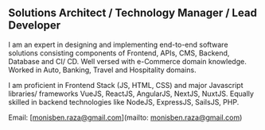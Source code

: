 ## Solutions Architect / Technology Manager /  Lead Developer

I am an expert in designing and implementing end-to-end software solutions consisting components of Frontend, APIs, CMS, Backend, Database and CI/ CD. Well versed with e-Commerce domain knowledge. Worked in Auto, Banking, Travel and Hospitality domains.

I am proficient in Frontend Stack (JS, HTML, CSS) and major Javascript libraries/ frameworks VueJS, ReactJS, AngularJS, NextJS, NuxtJS.
Equally skilled in backend technologies like NodeJS, ExpressJS, SailsJS, PHP.

Email: [monisben.raza@gmail.com](mailto: monisben.raza@gmail.com)
